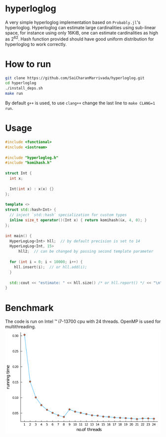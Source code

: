 # hyperloglog

A very simple hyperloglog implementation based on `Probably.jl`'s hyperloglog. Hyperloglog can estimate large cardinalities using sub-linear space, for instance using only 16KiB, one can estimate cardinalities as high as $2^{62}$. Hash function provided should have good uniform distribution for hyperloglog to work correctly.

# How to run
```bash
git clone https://github.com/SaiCharanMarrivada/hyperloglog.git
cd hyperloglog
./install_deps.sh
make run
```
By default `g++` is used, to use `clang++` change the last line to `make CLANG=1 run`.

# Usage
```cpp
#include <functional>
#include <iostream>

#include "hyperloglog.h"
#include "komihash.h"

struct Int {
  int x;

  Int(int x) : x(x) {}
};

template <>
struct std::hash<Int> {
  // inject `std::hash` specialization for custom types
  inline size_t operator()(Int x) { return komihash(&x, 4, 0); }
};

int main() {
  HyperLogLog<Int> hll;  // by default precision is set to 14
  HyperLogLog<Int, 15>
      hll2;  // can be changed by passing second template parameter

  for (int i = 0; i < 10000; i++) {
    hll.insert(i);  // or hll.add(i);
  }

  std::cout << "estimate: " << hll.size() /* or hll.report() */ << "\n";
}
```

# Benchmark
The code is run on Intel &trade; i7-13700 cpu with 24 threads. OpenMP is used for multithreading. ![](./running_times.png?raw=true) 
